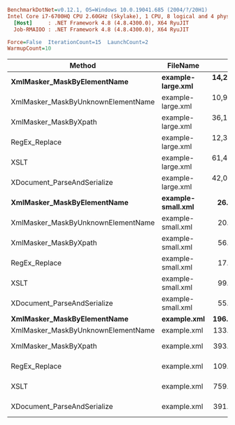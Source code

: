 ``` ini

BenchmarkDotNet=v0.12.1, OS=Windows 10.0.19041.685 (2004/?/20H1)
Intel Core i7-6700HQ CPU 2.60GHz (Skylake), 1 CPU, 8 logical and 4 physical cores
  [Host]     : .NET Framework 4.8 (4.8.4300.0), X64 RyuJIT
  Job-RMAIOO : .NET Framework 4.8 (4.8.4300.0), X64 RyuJIT

Force=False  IterationCount=15  LaunchCount=2  
WarmupCount=10  

```
|                             Method |          FileName |         Mean |        Error |       StdDev |     Gen 0 |     Gen 1 |    Gen 2 |   Allocated |
|----------------------------------- |------------------ |-------------:|-------------:|-------------:|----------:|----------:|---------:|------------:|
|        **XmlMasker_MaskByElementName** | **example-large.xml** | **14,242.27 μs** |   **197.811 μs** |   **277.304 μs** |  **234.3750** |  **234.3750** | **234.3750** |  **3502.21 KB** |
| XmlMasker_MaskByUnknownElementName | example-large.xml | 10,932.33 μs |   121.987 μs |   182.584 μs |  234.3750 |  234.3750 | 234.3750 |  3502.21 KB |
|              XmlMasker_MaskByXpath | example-large.xml | 36,157.21 μs |   921.508 μs | 1,350.735 μs |  800.0000 |  533.3333 | 333.3333 | 10837.55 KB |
|                      RegEx_Replace | example-large.xml | 12,378.63 μs |   277.197 μs |   406.312 μs |  890.6250 |  625.0000 | 312.5000 |  7869.25 KB |
|                               XSLT | example-large.xml | 61,444.09 μs | 1,355.657 μs | 1,944.243 μs | 2777.7778 | 1777.7778 | 888.8889 | 18586.68 KB |
|        XDocument_ParseAndSerialize | example-large.xml | 42,074.62 μs | 1,034.663 μs | 1,483.883 μs | 2384.6154 | 1000.0000 | 461.5385 | 12201.97 KB |
|        **XmlMasker_MaskByElementName** | **example-small.xml** |     **26.59 μs** |     **0.444 μs** |     **0.651 μs** |    **6.9580** |         **-** |        **-** |    **21.45 KB** |
| XmlMasker_MaskByUnknownElementName | example-small.xml |     20.28 μs |     0.374 μs |     0.548 μs |    6.9580 |    0.0305 |        - |    21.45 KB |
|              XmlMasker_MaskByXpath | example-small.xml |     56.36 μs |     1.224 μs |     1.794 μs |   14.2822 |         - |        - |    44.04 KB |
|                      RegEx_Replace | example-small.xml |     17.15 μs |     0.285 μs |     0.427 μs |    5.0354 |         - |        - |    15.57 KB |
|                               XSLT | example-small.xml |     99.49 μs |     0.822 μs |     1.230 μs |   20.2637 |    0.1221 |        - |    62.59 KB |
|        XDocument_ParseAndSerialize | example-small.xml |     55.01 μs |     0.585 μs |     0.875 μs |   16.7236 |         - |        - |    51.51 KB |
|        **XmlMasker_MaskByElementName** |       **example.xml** |    **196.65 μs** |     **3.036 μs** |     **4.450 μs** |   **20.2637** |         **-** |        **-** |    **63.61 KB** |
| XmlMasker_MaskByUnknownElementName |       example.xml |    133.62 μs |     3.180 μs |     4.760 μs |   20.2637 |    0.2441 |        - |    63.61 KB |
|              XmlMasker_MaskByXpath |       example.xml |    393.25 μs |     2.376 μs |     3.483 μs |   59.0820 |    0.4883 |        - |   183.54 KB |
|                      RegEx_Replace |       example.xml |    109.20 μs |     0.983 μs |     1.471 μs |   38.4521 |         - |        - |   118.76 KB |
|                               XSLT |       example.xml |    759.35 μs |     7.019 μs |    10.506 μs |   82.0313 |   20.5078 |        - |   298.17 KB |
|        XDocument_ParseAndSerialize |       example.xml |    391.76 μs |     4.903 μs |     6.873 μs |   62.0117 |    5.3711 |   0.4883 |   195.86 KB |
